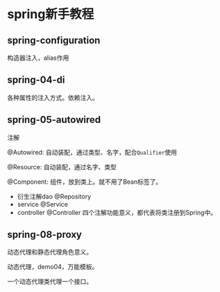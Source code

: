 # spring新手教程

## spring-configuration

构造器注入，alias作用

## spring-04-di

各种属性的注入方式。依赖注入。

## spring-05-autowired

注解

@Autowired: 自动装配，通过类型、名字，配合`Qualifier`使用

@Resource: 自动装配，通过名字、类型

@Component: 组件，放到类上。就不用了Bean标签了。

- 衍生注解dao @Repository
- service @Service
- controller @Controller
四个注解功能意义，都代表将类注册到Spring中。

##  spring-08-proxy

动态代理和静态代理角色意义。

动态代理，demo04，万能模板。

一个动态代理类代理一个接口。

